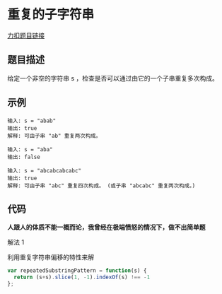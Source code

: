 # 重复的子字符串

[力扣题目链接](https://leetcode-cn.com/problems/repeated-substring-pattern/)

## 题目描述

给定一个非空的字符串 s ，检查是否可以通过由它的一个子串重复多次构成。

## 示例
```
输入: s = "abab"
输出: true
解释: 可由子串 "ab" 重复两次构成。

输入: s = "aba"
输出: false

输入: s = "abcabcabcabc"
输出: true
解释: 可由子串 "abc" 重复四次构成。 (或子串 "abcabc" 重复两次构成。)
```

## 代码

**人跟人的体质不能一概而论，我曾经在极端愤怒的情况下，做不出简单题**

解法 1

利用重复字符串偏移的特性来解
```javascript
var repeatedSubstringPattern = function(s) {
  return (s+s).slice(1, -1).indexOf(s) !== -1
};
```
